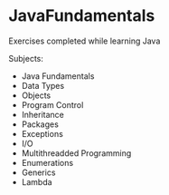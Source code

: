 # JavaFundamentals
Exercises completed while learning Java

Subjects:
- Java Fundamentals
- Data Types
- Objects
- Program Control
- Inheritance
- Packages
- Exceptions
- I/O
- Multithreadded Programming
- Enumerations
- Generics
- Lambda
